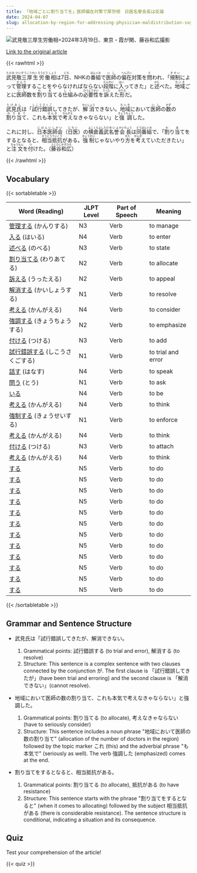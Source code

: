 ```yaml
---
title: 「地域ごとに割り当てを」医師偏在対策で厚労相　日医名誉会長は反論
date: 2024-04-07
slug: allocation-by-region-for-addressing-physician-maldistribution-says-minister-of-health-labour-and-welfare-while-former-president-of-the-japan-medical-association-refutes
---
```


![武見敬三厚生労働相=2024年3月19日、東京・霞が関、藤谷和広撮影](https://www.asahicom.jp/imgopt/img/36c894141a/comm_L/AS20240407001687.jpg "武見敬三厚生労働相=2024年3月19日、東京・霞が関、藤谷和広撮影")

[Link to the original article](https://asahi.com/articles/ASS471SC5S47UTFL002M.html?iref=pc_apital_top__n)

{{< rawhtml >}}
<p><ruby>武見敬三<rt>たけみ けいぞう</rt></ruby><ruby>厚生労働相<rt>こうせい ろうどう しょう</rt></ruby>は7<ruby>日<rt>にち</rt></ruby>、NHKの<ruby>番組<rt>ばんぐみ</rt></ruby>で<ruby>医師<rt>いし</rt></ruby>の<ruby>偏在<rt>へんざい</rt></ruby>対策を<ruby>問<rt>と</rt></ruby>われ、「<ruby>規制<rt>きせい</rt></ruby>によって<ruby>管理<rt>かんり</rt></ruby>することをやらなければならない<ruby>段階<rt>だんかい</rt></ruby>に<ruby>入<rt>はい</rt></ruby>ってきた」と<ruby>述<rt>のた</rt></ruby>べた。<ruby>地域<rt>ちいき</rt></ruby>ごとに<ruby>医師<rt>いし</rt></ruby>数を<ruby>割<rt>わ</rt></ruby>り<ruby>当<rt>あ</rt></ruby>てる<ruby>仕組<rt>しく</rt></ruby>みの<ruby>必要性<rt>ひつようせい</rt></ruby>を<ruby>訴<rt>うった</rt></ruby>えた<ruby>形<rt>かたち</rt></ruby>だ。</p>

<p><ruby>武見氏<rt>たけみし</rt></ruby>は「<ruby>試行錯誤<rt>しこうさくご</rt></ruby>してきたが、<ruby>解消<rt>かいしょう</rt></ruby>できない。<ruby>地域<rt>ちいき</rt></ruby>において<ruby>医師<rt>いし</rt></ruby>の<ruby>数<rt>かず</rt></ruby>の<ruby>割り当て<rt>わりあて</rt></ruby>、これも<ruby>本気<rt>ほんき</rt></ruby>で<ruby>考え<rt>かんがえ</rt></ruby>なきゃならない」と<ruby>強調<rt>きょうちょう</rt></ruby>した。</p>

<p>これに対し、<ruby>日本医師会<rt>にほんいしかい</rt></ruby>（<ruby>日医<rt>にちい</rt></ruby>）の<ruby>横倉義武<rt>よこくらよしたけ</rt></ruby><ruby>名誉<rt>めいよ</rt></ruby><ruby>会長<rt>かいちょう</rt></ruby>は<ruby>同<rt>どう</rt></ruby><ruby>番組<rt>ばんぐみ</rt></ruby>で、「<ruby>割<rt>わ</rt></ruby>り<ruby>当<rt>あ</rt></ruby>てをするとなると、<ruby>相当<rt>そうとう</rt></ruby><ruby>抵抗<rt>ていこう</rt></ruby>がある。<ruby>強制<rt>きょうせい</rt></ruby>じゃないやり<ruby>方<rt>かた</rt></ruby>を<ruby>考<rt>かんが</rt></ruby>えていただきたい」と<ruby>注文<rt>ちゅうもん</rt></ruby>を<ruby>付<rt>つ</rt></ruby>けた。（<ruby>藤谷和広<rt>ふじたにかずひろ</rt></ruby>）</p>
{{< /rawhtml >}}

## Vocabulary


{{< sortabletable >}}

| Word (Reading) | JLPT Level | Part of Speech | Meaning |
|----------------|------------|---------------|---------|
|[管理する](https://jisho.org/search/%E7%AE%A1%E7%90%86%E3%81%99%E3%82%8B) (かんりする)| N3 | Verb | to manage |
|[入る](https://jisho.org/search/%E5%85%A5%E3%82%8B) (はいる)| N4 | Verb | to enter |
|[述べる](https://jisho.org/search/%E8%BF%B0%E3%81%B9%E3%82%8B) (のべる)| N3 | Verb | to state |
|[割り当てる](https://jisho.org/search/%E5%89%B2%E3%82%8A%E5%BD%93%E3%81%A6%E3%82%8B) (わりあてる)| N2 | Verb | to allocate |
|[訴える](https://jisho.org/search/%E8%A8%B4%E3%81%88%E3%82%8B) (うったえる)| N2 | Verb | to appeal |
|[解消する](https://jisho.org/search/%E8%A7%A3%E6%B6%88%E3%81%99%E3%82%8B) (かいしょうする)| N1 | Verb | to resolve |
|[考える](https://jisho.org/search/%E8%80%83%E3%81%88%E3%82%8B) (かんがえる)| N4 | Verb | to consider |
|[強調する](https://jisho.org/search/%E5%BC%B7%E8%AA%BF%E3%81%99%E3%82%8B) (きょうちょうする)| N2 | Verb | to emphasize |
|[付ける](https://jisho.org/search/%E4%BB%98%E3%81%91%E3%82%8B) (つける)| N3 | Verb | to add |
|[試行錯誤する](https://jisho.org/search/%E8%A9%A6%E8%A1%8C%E9%8C%AF%E8%AA%A4%E3%81%99%E3%82%8B) (しこうさくごする)| N1 | Verb | to trial and error |
|[話す](https://jisho.org/search/%E8%A9%B1%E3%81%99) (はなす)| N4 | Verb | to speak |
|[問う](https://jisho.org/search/%E5%95%8F%E3%81%86) (とう)| N1 | Verb | to ask |
|[いる](https://jisho.org/search/%E3%81%84%E3%82%8B)| N4 | Verb | to be |
|[考える](https://jisho.org/search/%E8%80%83%E3%81%88%E3%82%8B) (かんがえる)| N4 | Verb | to think |
|[強制する](https://jisho.org/search/%E5%BC%B7%E5%88%B6%E3%81%99%E3%82%8B) (きょうせいする)| N1 | Verb | to enforce |
|[考える](https://jisho.org/search/%E8%80%83%E3%81%88%E3%82%8B) (かんがえる)| N4 | Verb | to think |
|[付ける](https://jisho.org/search/%E4%BB%98%E3%81%91%E3%82%8B) (つける)| N3 | Verb | to attach |
|[考える](https://jisho.org/search/%E8%80%83%E3%81%88%E3%82%8B) (かんがえる)| N4 | Verb | to think |
|[する](https://jisho.org/search/%E3%81%99%E3%82%8B)| N5 | Verb | to do |
|[する](https://jisho.org/search/%E3%81%99%E3%82%8B)| N5 | Verb | to do |
|[する](https://jisho.org/search/%E3%81%99%E3%82%8B)| N5 | Verb | to do |
|[する](https://jisho.org/search/%E3%81%99%E3%82%8B)| N5 | Verb | to do |
|[する](https://jisho.org/search/%E3%81%99%E3%82%8B)| N5 | Verb | to do |
|[する](https://jisho.org/search/%E3%81%99%E3%82%8B)| N5 | Verb | to do |
|[する](https://jisho.org/search/%E3%81%99%E3%82%8B)| N5 | Verb | to do |
|[する](https://jisho.org/search/%E3%81%99%E3%82%8B)| N5 | Verb | to do |
|[する](https://jisho.org/search/%E3%81%99%E3%82%8B)| N5 | Verb | to do |
|[する](https://jisho.org/search/%E3%81%99%E3%82%8B)| N5 | Verb | to do |
|[する](https://jisho.org/search/%E3%81%99%E3%82%8B)| N5 | Verb | to do |
|[する](https://jisho.org/search/%E3%81%99%E3%82%8B)| N5 | Verb | to do |

{{< /sortabletable >}}


## Grammar and Sentence Structure

- 武見氏は「試行錯誤してきたが、解消できない。
    1. Grammatical points: 試行錯誤する (to trial and error), 解消する (to resolve)
    2. Structure: This sentence is a complex sentence with two clauses connected by the conjunction が. The first clause is 「試行錯誤してきたが」(have been trial and erroring) and the second clause is 「解消できない」(cannot resolve).

- 地域において医師の数の割り当て、これも本気で考えなきゃならない」と強調した。
    1. Grammatical points: 割り当てる (to allocate), 考えなきゃならない (have to seriously consider)
    2. Structure: This sentence includes a noun phrase "地域において医師の数の割り当て" (allocation of the number of doctors in the region) followed by the topic marker これ (this) and the adverbial phrase "も本気で" (seriously as well). The verb 強調した (emphasized) comes at the end.

- 割り当てをするとなると、相当抵抗がある。
    1. Grammatical points: 割り当てる (to allocate), 抵抗がある (to have resistance)
    2. Structure: This sentence starts with the phrase "割り当てをするとなると" (when it comes to allocating) followed by the subject 相当抵抗がある (there is considerable resistance). The sentence structure is conditional, indicating a situation and its consequence.

## Quiz

Test your comprehension of the article!

{{< quiz >}}